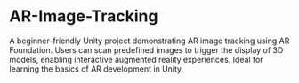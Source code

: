 # AR-Image-Tracking
A beginner-friendly Unity project demonstrating AR image tracking using AR Foundation. Users can scan predefined images to trigger the display of 3D models, enabling interactive augmented reality experiences. Ideal for learning the basics of AR development in Unity.

